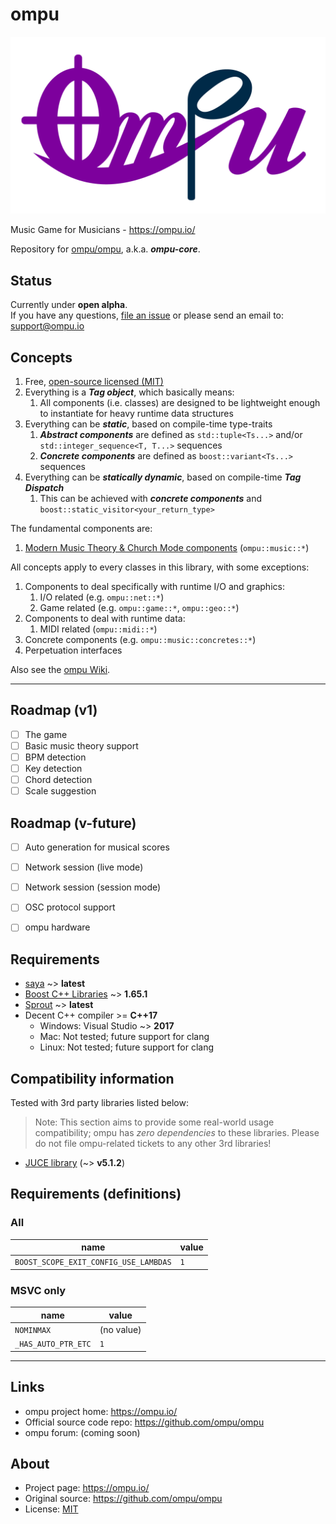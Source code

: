 # ompu

![ompu](https://github.com/ompu/ompu-org-assets/raw/master/img/ompu-org/ompu-logo-2x-trans.png)

Music Game for Musicians - https://ompu.io/

Repository for [ompu/ompu](https://github.com/ompu/ompu), a.k.a. __*ompu-core*__.


## Status

Currently under **open alpha**.  
If you have any questions, [file an issue](https://github.com/ompu/ompu/issues) or please send an email to: support@ompu.io


## Concepts

1. Free, [open-source licensed (MIT)](LICENSE)
2. Everything is a __*Tag object*__, which basically means:
   1. All components (i.e. classes) are designed to be lightweight enough to instantiate for heavy runtime data structures
3. Everything can be __*static*__,  based on compile-time type-traits
   1. __*Abstract components*__ are defined as `std::tuple<Ts...>` and/or `std::integer_sequence<T, T...>` sequences
   2. __*Concrete components*__ are defined as `boost::variant<Ts...>` sequences
4. Everything can be __*statically dynamic*__, based on compile-time __*Tag Dispatch*__
   1. This can be achieved with __*concrete components*__ and `boost::static_visitor<your_return_type>`

The fundamental components are:

1. [Modern Music Theory & Church Mode components](https://github.com/ompu/ompu/wiki/Component-(Music)) (`ompu::music::*`)

All concepts apply to every classes in this library, with some exceptions:

1. Components to deal specifically with runtime I/O and graphics:
   1. I/O related (e.g. `ompu::net::*`)
   2. Game related (e.g. `ompu::game::*`, `ompu::geo::*`)
2. Components to deal with runtime data:
   1. MIDI related (`ompu::midi::*`)
3. Concrete components (e.g. `ompu::music::concretes::*`)
4. Perpetuation interfaces

Also see the [ompu Wiki](https://github.com/ompu/ompu/wiki).

---

## Roadmap (v1)

- [ ] The game
- [ ] Basic music theory support
- [ ] BPM detection
- [ ] Key detection
- [ ] Chord detection
- [ ] Scale suggestion

## Roadmap (v-future)

- [ ] Auto generation for musical scores
- [ ] Network session (live mode)
- [ ] Network session (session mode)
- [ ] OSC protocol support
- [ ] ompu hardware


## Requirements

- [saya](https://github.com/saya-io/saya) ~> __latest__
- [Boost C++ Libraries](http://www.boost.org/) ~> __1.65.1__
- [Sprout](https://github.com/bolero-MURAKAMI/Sprout) ~> __latest__
- Decent C++ compiler >= __C++17__
  - Windows: Visual Studio ~> __2017__
  - Mac: Not tested; future support for clang
  - Linux: Not tested; future support for clang


## Compatibility information

Tested with 3rd party libraries listed below:

> Note: This section aims to provide some real-world usage compatibility;
> ompu has *zero dependencies* to these libraries.
> Please do not file ompu-related tickets to any other 3rd libraries!

- [JUCE library](https://www.juce.com/) (~> __v5.1.2__)


## Requirements (definitions)

### All

|name|value|
|---|---|
|`BOOST_SCOPE_EXIT_CONFIG_USE_LAMBDAS`|`1`|

### MSVC only

|name|value|
|---|---|
|`NOMINMAX`|(no value)|
|`_HAS_AUTO_PTR_ETC`|`1`|

---

## Links

- ompu project home: https://ompu.io/
- Official source code repo: https://github.com/ompu/ompu
- ompu forum: (coming soon)

## About

- Project page: https://ompu.io/
- Original source: https://github.com/ompu/ompu
- License: [MIT](LICENSE)

